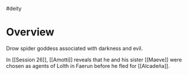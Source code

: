 #deity 

# Overview

Drow spider goddess associated with darkness and evil.

In [[Session 26]], [[Amotti]] reveals that he and his sister [[Maeve]] were chosen as agents of Lolth in Faerun before he fled for [[Alcadeña]].